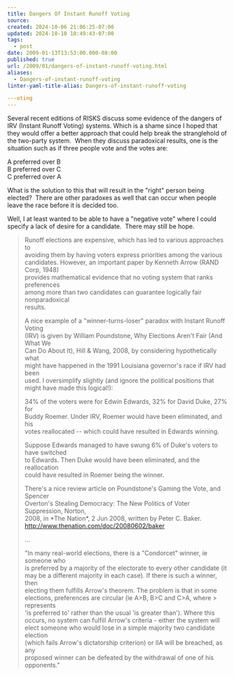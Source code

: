 ```yaml
---
title: Dangers Of Instant Runoff Voting
source: 
created: 2024-10-06 21:06:25-07:00
updated: 2024-10-10 10:49:43-07:00
tags:
  - post
date: 2009-01-13T13:53:00.000-08:00
published: true
url: /2009/01/dangers-of-instant-runoff-voting.html
aliases:
  - Dangers-of-instant-runoff-voting
linter-yaml-title-alias: Dangers-of-instant-runoff-voting

---oting
---
```



Several recent editions of RISKS discuss some evidence of the dangers of IRV (Instant Runoff Voting) systems. Which is a shame since I hoped that they would offer a better approach that could help break the stranglehold of the two-party system.  When they discuss paradoxical results, one is the situation such as if three people vote and the votes are:  
  
A preferred over B  
B preferred over C  
C preferred over A  
  
What is the solution to this that will result in the "right" person being elected?  There are other paradoxes as well that can occur when people leave the race before it is decided too.  
  
Well, I at least wanted to be able to have a "negative vote" where I could specify a lack of desire for a candidate.  There may still be hope.  
  

> Runoff elections are expensive, which has led to various approaches to  
> avoiding them by having voters express priorities among the various  
> candidates. However, an important paper by Kenneth Arrow (RAND Corp, 1948)  
> provides mathematical evidence that no voting system that ranks preferences  
> among more than two candidates can guarantee logically fair nonparadoxical  
> results.  
>   
> A nice example of a "winner-turns-loser" paradox with Instant Runoff Voting  
> (IRV) is given by William Poundstone, Why Elections Aren't Fair (And What We  
> Can Do About It), Hill & Wang, 2008, by considering hypothetically what  
> might have happened in the 1991 Louisiana governor's race if IRV had been  
> used. I oversimplify slightly (and ignore the political positions that  
> might have made this logical!):  
>   
> 34% of the voters were for Edwin Edwards, 32% for David Duke, 27% for  
> Buddy Roemer. Under IRV, Roemer would have been eliminated, and his  
> votes reallocated -- which could have resulted in Edwards winning.  
>   
> Suppose Edwards managed to have swung 6% of Duke's voters to have switched  
> to Edwards. Then Duke would have been eliminated, and the reallocation  
> could have resulted in Roemer being the winner.  
>   
> There's a nice review article on Poundstone's Gaming the Vote, and Spencer  
> Overton's Stealing Democracy: The New Politics of Voter Suppression, Norton,  
> 2008, in \*The Nation\*, 2 Jun 2008, written by Peter C. Baker.  
> http://www.thenation.com/doc/20080602/baker  
>   
> ...  
>   
> "In many real-world elections, there is a "Condorcet" winner, ie someone who  
> is preferred by a majority of the electorate to every other candidate (it  
> may be a different majority in each case). If there is such a winner, then  
> electing them fulfills Arrow's theorem. The problem is that in some  
> elections, preferences are circular (ie A>B, B>C and C>A, where > represents  
> 'is preferred to' rather than the usual 'is greater than'). Where this  
> occurs, no system can fulfill Arrow's criteria - either the system will  
> elect someone who would lose in a simple majority two candidate election  
> (which fails Arrow's dictatorship criterion) or IIA will be breached, as any  
> proposed winner can be defeated by the withdrawal of one of his opponents."